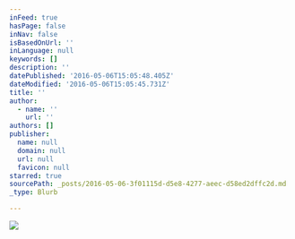 ```yaml
---
inFeed: true
hasPage: false
inNav: false
isBasedOnUrl: ''
inLanguage: null
keywords: []
description: ''
datePublished: '2016-05-06T15:05:48.405Z'
dateModified: '2016-05-06T15:05:45.731Z'
title: ''
author:
  - name: ''
    url: ''
authors: []
publisher:
  name: null
  domain: null
  url: null
  favicon: null
starred: true
sourcePath: _posts/2016-05-06-3f01115d-d5e8-4277-aeec-d58ed2dffc2d.md
_type: Blurb

---
```

![](https://s3-us-west-2.amazonaws.com/the-grid-img/p/51b76a786398a21d470e347f0483ea012de991b4.jpg)